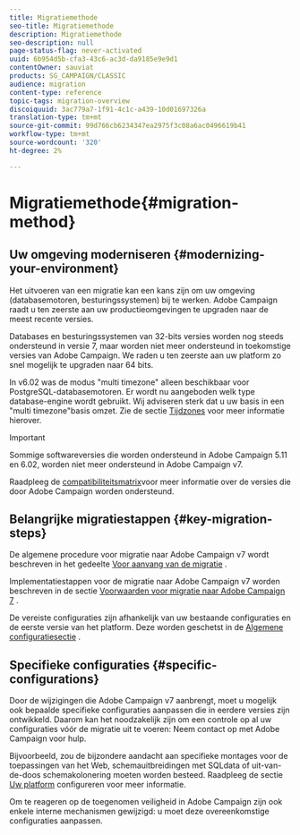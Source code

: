 ```yaml
---
title: Migratiemethode
seo-title: Migratiemethode
description: Migratiemethode
seo-description: null
page-status-flag: never-activated
uuid: 6b954d5b-cfa3-43c6-ac3d-da9185e9e9d1
contentOwner: sauviat
products: SG_CAMPAIGN/CLASSIC
audience: migration
content-type: reference
topic-tags: migration-overview
discoiquuid: 3ac779a7-1f91-4c1c-a439-10d01697326a
translation-type: tm+mt
source-git-commit: 99d766cb6234347ea2975f3c08a6ac0496619b41
workflow-type: tm+mt
source-wordcount: '320'
ht-degree: 2%

---
```



# Migratiemethode{#migration-method}

## Uw omgeving moderniseren {#modernizing-your-environment}

Het uitvoeren van een migratie kan een kans zijn om uw omgeving (databasemotoren, besturingssystemen) bij te werken. Adobe Campaign raadt u ten zeerste aan uw productieomgevingen te upgraden naar de meest recente versies.

Databases en besturingssystemen van 32-bits versies worden nog steeds ondersteund in versie 7, maar worden niet meer ondersteund in toekomstige versies van Adobe Campaign. We raden u ten zeerste aan uw platform zo snel mogelijk te upgraden naar 64 bits.

In v6.02 was de modus &quot;multi timezone&quot; alleen beschikbaar voor PostgreSQL-databasemotoren. Er wordt nu aangeboden welk type database-engine wordt gebruikt. Wij adviseren sterk dat u uw basis in een &quot;multi timezone&quot;basis omzet. Zie de sectie [Tijdzones](../../migration/using/general-configurations.md#time-zones) voor meer informatie hierover.

>[!IMPORTANT]
>
>Sommige softwareversies die worden ondersteund in Adobe Campaign 5.11 en 6.02, worden niet meer ondersteund in Adobe Campaign v7.
>
>Raadpleeg de [compatibiliteitsmatrix](../../rn/using/compatibility-matrix.md)voor meer informatie over de versies die door Adobe Campaign worden ondersteund.

## Belangrijke migratiestappen {#key-migration-steps}

De algemene procedure voor migratie naar Adobe Campaign v7 wordt beschreven in het gedeelte [Voor aanvang van de migratie](../../migration/using/before-starting-migration.md) .

Implementatiestappen voor de migratie naar Adobe Campaign v7 worden beschreven in de sectie [Voorwaarden voor migratie naar Adobe Campaign 7](../../migration/using/prerequisites-for-migration-to-adobe-campaign-7.md) .

De vereiste configuraties zijn afhankelijk van uw bestaande configuraties en de eerste versie van het platform. Deze worden geschetst in de [Algemene configuratiesectie](../../migration/using/general-configurations.md) .

## Specifieke configuraties {#specific-configurations}

Door de wijzigingen die Adobe Campaign v7 aanbrengt, moet u mogelijk ook bepaalde specifieke configuraties aanpassen die in eerdere versies zijn ontwikkeld. Daarom kan het noodzakelijk zijn om een controle op al uw configuraties vóór de migratie uit te voeren: Neem contact op met Adobe Campaign voor hulp.

Bijvoorbeeld, zou de bijzondere aandacht aan specifieke montages voor de toepassingen van het Web, schemauitbreidingen met SQLdata of uit-van-de-doos schemakolonering moeten worden besteed. Raadpleeg de sectie [Uw platform](../../migration/using/configuring-your-platform.md) configureren voor meer informatie.

Om te reageren op de toegenomen veiligheid in Adobe Campaign zijn ook enkele interne mechanismen gewijzigd: u moet deze overeenkomstige configuraties aanpassen.
